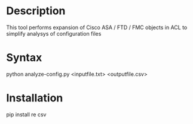 # Description
This tool performs expansion of Cisco ASA / FTD / FMC objects in ACL to simplify analysys of configuration files

# Syntax 
python analyze-config.py <inputfile.txt> <outputfile.csv>

# Installation 
pip install re csv


